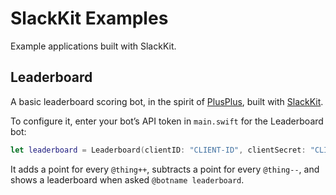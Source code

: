 # SlackKit Examples
Example applications built with SlackKit.

## Leaderboard
A basic leaderboard scoring bot, in the spirit of [PlusPlus](https://plusplus.chat), built with [SlackKit](https://github.com/pvzig/SlackKit).

To configure it, enter your bot’s API token in `main.swift` for the Leaderboard bot:

```swift
let leaderboard = Leaderboard(clientID: "CLIENT-ID", clientSecret: "CLIENT-SECRET")
```

It adds a point for every `@thing++`, subtracts a point for every `@thing--`, and shows a leaderboard when asked `@botname leaderboard`.
